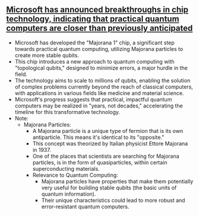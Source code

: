 ## [Microsoft has announced breakthroughs in chip technology, indicating that practical quantum computers are closer than previously anticipated](https://news.microsoft.com/source/features/innovation/microsofts-majorana-1-chip-carves-new-path-for-quantum-computing/)
- Microsoft has developed the "Majorana 1" chip, a significant step towards practical quantum computing, utilizing Majorana particles to create more stable qubits.
- This chip introduces a new approach to quantum computing with "topological qubits," designed to minimize errors, a major hurdle in the field.
- The technology aims to scale to millions of qubits, enabling the solution of complex problems currently beyond the reach of classical computers, with applications in various fields like medicine and material science.
- Microsoft's progress suggests that practical, impactful quantum computers may be realized in "years, not decades," accelerating the timeline for this transformative technology.
- Note:
  - Majorana Particles:
    - A Majorana particle is a unique type of fermion that is its own antiparticle. This means it's identical to its "opposite."   
    - This concept was theorized by Italian physicist Ettore Majorana in 1937.   
    - One of the places that scientists are searching for Majorana particles, is in the form of quasiparticles, within certain superconducting materials.   
    - Relevance to Quantum Computing:
      - Majorana particles have properties that make them potentially very useful for building stable qubits (the basic units of quantum information).   
      - Their unique characteristics could lead to more robust and error-resistant quantum computers.

   
